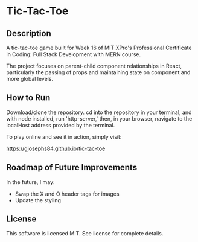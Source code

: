 # Tic-Tac-Toe
## Description

A tic-tac-toe game built for Week 16 of MIT XPro's Professional Certificate in Coding: Full Stack Development with MERN course.

The project focuses on parent-child component relationships in React, particularly the passing of props and maintaining state on component and more global levels.

## How to Run

Download/clone the repository. cd into the repository in your terminal, and with node installed, run 'http-server,' then, in your browser, navigate to the localHost address provided by the terminal.

To play online and see it in action, simply visit:

<a href="https://gjosephs84.github.io/tic-tac-toe">https://gjosephs84.github.io/tic-tac-toe</a>

## Roadmap of Future Improvements

In the future, I may:

- Swap the X and O header tags for images
- Update the styling

## License

This software is licensed MIT. See license for complete details.